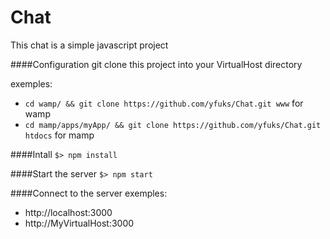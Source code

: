 # Chat

This chat is a simple javascript project

####Configuration
git clone this project into your VirtualHost directory

exemples:
- `cd wamp/ && git clone https://github.com/yfuks/Chat.git www` for wamp
- `cd mamp/apps/myApp/ && git clone https://github.com/yfuks/Chat.git htdocs` for mamp

####Intall
`$> npm install`

####Start the server
`$> npm start`

####Connect to the server
exemples:
- http://localhost:3000
- http://MyVirtualHost:3000

